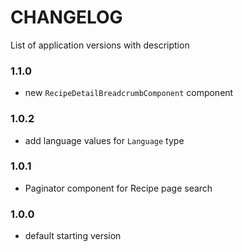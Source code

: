 # CHANGELOG

List of application versions with description

### 1.1.0
- new `RecipeDetailBreadcrumbComponent` component

### 1.0.2
- add language values for `Language` type

### 1.0.1
- Paginator component for Recipe page search

### 1.0.0
- default starting version

